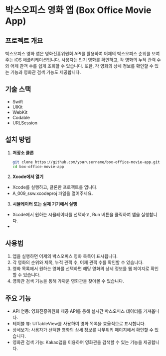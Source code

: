 # 박스오피스 영화 앱 (Box Office Movie App)

## 프로젝트 개요
박스오피스 영화 앱은 영화진흥위원회 API를 활용하여 어제의 박스오피스 순위를 보여주는 iOS 애플리케이션입니다. 사용자는 인기 영화를 확인하고, 각 영화의 누적 관객 수와 어제 관객 수를 쉽게 조회할 수 있습니다. 또한, 각 영화의 상세 정보를 확인할 수 있는 기능과 영화관 검색 기능도 제공합니다.

## 기술 스택
- Swift
- UIKit
- WebKit
- Codable
- URLSession

## 설치 방법

1. **저장소 클론**
   ```bash
   git clone https://github.com/yourusername/box-office-movie-app.git
   cd box-office-movie-app
2. **Xcode에서 열기**
  - Xcode를 실행하고, 클론한 프로젝트를 엽니다.
  - A_009_ssw.xcodeproj 파일을 열어주세요.
3. **시뮬레이터 또는 실제 기기에서 실행**
  - Xcode에서 원하는 시뮬레이터를 선택하고, Run 버튼을 클릭하여 앱을 실행합니다.
  - 
## 사용법
1. 앱을 실행하면 어제의 박스오피스 영화 목록이 표시됩니다.
2. 각 영화의 순위와 제목, 누적 관객 수, 어제 관객 수를 확인할 수 있습니다.
3. 영화 목록에서 원하는 영화를 선택하면 해당 영화의 상세 정보를 웹 페이지로 확인할 수 있습니다.
4. 영화관 검색 기능을 통해 가까운 영화관을 찾아볼 수 있습니다.

## 주요 기능
- API 연동: 영화진흥위원회 제공 API를 통해 실시간 박스오피스 데이터를 가져옵니다.
- 테이블 뷰: UITableView를 사용하여 영화 목록을 효율적으로 표시합니다.
- 상세보기: 사용자가 선택한 영화의 상세 정보를 나무위키 페이지에서 확인할 수 있습니다.
- 영화관 검색 기능: Kakao맵을 이용하여 영화관을 검색할 수 있는 기능을 제공합니다.
